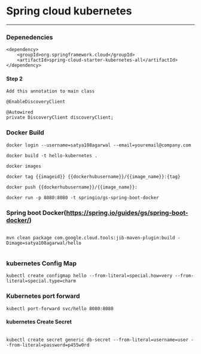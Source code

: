 # Spring cloud kubernetes
-----

### Depenedencies
```
<dependency>
    <groupId>org.springframework.cloud</groupId>
    <artifactId>spring-cloud-starter-kubernetes-all</artifactId>
</dependency>
```

#### Step 2

```
Add this annotation to main class 

@EnableDiscoveryClient

@Autowired
private DiscoveryClient discoveryClient;

```

### Docker Build

```
docker login --username=satya108agarwal --email=youremail@company.com

docker build -t hello-kubernetes .

docker images

docker tag {{imageid}} {{dockerhubusername}}/{{image_name}}:{tag}

docker push {{dockerhubusername}}/{{image_name}}:

docker run -p 8080:8080 -t springio/gs-spring-boot-docker

```

### Spring boot Docker(https://spring.io/guides/gs/spring-boot-docker/)

```

mvn clean package com.google.cloud.tools:jib-maven-plugin:build -Dimage=satya108agarwal/hello


```

### kubernetes Config Map

```
kubectl create configmap hello --from-literal=special.how=very --from-literal=special.type=charm
```

### Kubernetes port forward 

```
kubectl port-forward svc/hello 8080:8080
```

#### kubernetes Create Secret

```

kubectl create secret generic db-secret --from-literal=username=user --from-literal=password=p455w0rd
```